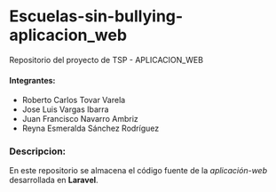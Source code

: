 # Escuelas-sin-bullying-aplicacion_web
Repositorio del proyecto de TSP - APLICACION_WEB

#### Integrantes:
+ Roberto Carlos Tovar Varela
+ Jose Luis Vargas Ibarra
+ Juan Francisco Navarro Ambriz
+ Reyna Esmeralda Sánchez Rodríguez

### Descripcion:
En este repositorio se almacena el código fuente de la *aplicación-web* desarrollada en **Laravel**.